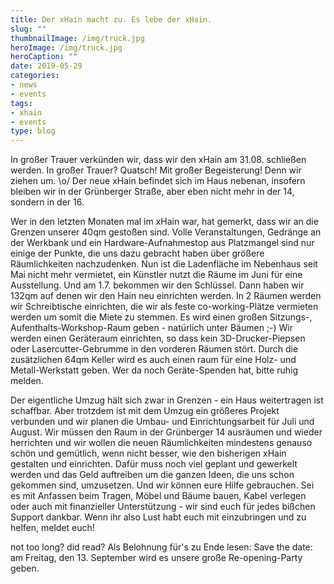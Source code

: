 ```yaml
---
title: Der xHain macht zu. Es lebe der xHain.
slug: ""
thumbnailImage: /img/truck.jpg
heroImage: /img/truck.jpg
heroCaption: ""
date: 2019-05-29
categories:
- news
- events
tags:
- xhain
- events
type: blog
---
```


In großer Trauer verkünden wir, dass wir den xHain am 31.08. schließen werden. In großer Trauer? Quatsch! Mit großer Begeisterung! Denn wir ziehen um. \o/ 
Der neue xHain befindet sich im Haus nebenan, insofern bleiben wir in der Grünberger Straße, aber eben nicht mehr in der 14, sondern in der 16.

Wer in den letzten Monaten mal im xHain war, hat gemerkt, dass wir an die Grenzen unserer 40qm gestoßen sind. Volle Veranstaltungen, Gedränge an der Werkbank und ein Hardware-Aufnahmestop aus Platzmangel sind nur einige der Punkte, die uns dazu gebracht haben über größere Räumlichkeiten nachzudenken.
Nun ist die Ladenfläche im Nebenhaus seit Mai nicht mehr vermietet, ein Künstler nutzt die Räume im Juni für eine Ausstellung. Und am 1.7. bekommen wir den Schlüssel. Dann haben wir 132qm auf denen wir den Hain neu einrichten werden. In 2 Räumen werden wir Schreibtische einrichten, die wir als feste co-working-Plätze vermieten werden um somit die Miete zu stemmen.
Es wird einen großen Sitzungs-, Aufenthalts-Workshop-Raum geben - natürlich unter Bäumen ;-) Wir werden einen Geräteraum einrichten, so dass kein 3D-Drucker-Piepsen oder Lasercutter-Gebrumme in den vorderen Räumen stört.
Durch die zusätzlichen 64qm Keller wird es auch einen raum für eine Holz- und Metall-Werkstatt geben. Wer da noch Geräte-Spenden hat, bitte ruhig melden.

Der eigentliche Umzug hält sich zwar in Grenzen - ein Haus weitertragen ist schaffbar. Aber trotzdem ist mit dem Umzug ein größeres Projekt verbunden und wir planen die Umbau- und Einrichtungsarbeit für Juli und August. Wir müssen den Raum in der Grünberger 14 ausräumen und wieder herrichten und wir wollen die neuen Räumlichkeiten mindestens genauso schön und gemütlich, wenn nicht besser, wie den bisherigen xHain gestalten und einrichten. Dafür muss noch viel geplant und gewerkelt werden und das Geld auftreiben um die ganzen Ideen, die uns schon gekommen sind, umzusetzen.
Und wir können eure Hilfe gebrauchen. Sei es mit Anfassen beim Tragen, Möbel und Bäume bauen, Kabel verlegen oder auch mit finanzieller Unterstützung -  wir sind euch für jedes bißchen Support dankbar.
Wenn ihr also Lust habt euch mit einzubringen und zu helfen, meldet euch! 

not too long? did read? 
Als Belohnung für's zu Ende lesen: Save the date: am Freitag, den 13. September wird es unsere große Re-opening-Party geben.

 
